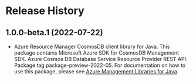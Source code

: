 # Release History

## 1.0.0-beta.1 (2022-07-22)

- Azure Resource Manager CosmosDB client library for Java. This package contains Microsoft Azure SDK for CosmosDB Management SDK. Azure Cosmos DB Database Service Resource Provider REST API. Package tag package-preview-2022-05. For documentation on how to use this package, please see [Azure Management Libraries for Java](https://aka.ms/azsdk/java/mgmt).
